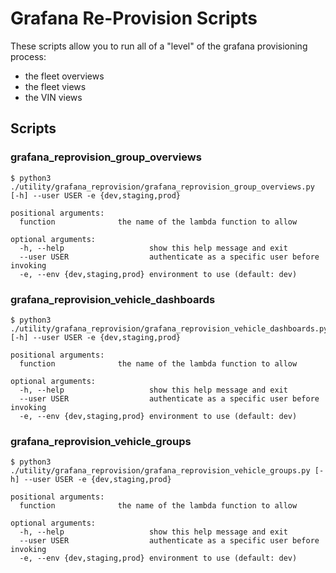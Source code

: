 # Grafana Re-Provision Scripts

These scripts allow you to run all of a "level" of the grafana provisioning process:

- the fleet overviews
- the fleet views
- the VIN views

## Scripts

### grafana_reprovision_group_overviews

```python-cli
$ python3 ./utility/grafana_reprovision/grafana_reprovision_group_overviews.py [-h] --user USER -e {dev,staging,prod}

positional arguments:
  function              the name of the lambda function to allow

optional arguments:
  -h, --help                   show this help message and exit
  --user USER                  authenticate as a specific user before invoking
  -e, --env {dev,staging,prod} environment to use (default: dev)
```

### grafana_reprovision_vehicle_dashboards

```python-cli
$ python3 ./utility/grafana_reprovision/grafana_reprovision_vehicle_dashboards.py [-h] --user USER -e {dev,staging,prod}

positional arguments:
  function              the name of the lambda function to allow

optional arguments:
  -h, --help                   show this help message and exit
  --user USER                  authenticate as a specific user before invoking
  -e, --env {dev,staging,prod} environment to use (default: dev)
```

### grafana_reprovision_vehicle_groups

```python-cli
$ python3 ./utility/grafana_reprovision/grafana_reprovision_vehicle_groups.py [-h] --user USER -e {dev,staging,prod}

positional arguments:
  function              the name of the lambda function to allow

optional arguments:
  -h, --help                   show this help message and exit
  --user USER                  authenticate as a specific user before invoking
  -e, --env {dev,staging,prod} environment to use (default: dev)
```